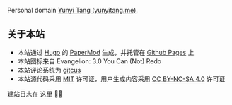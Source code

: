 
Personal domain [Yunyi Tang (yunyitang.me)](http://www.yunyitang.me/). 

## 关于本站
- 本站通过 [Hugo](https://gohugo.io/) 的 [PaperMod](https://github.com/adityatelange/hugo-PaperMod/) 生成，并托管在 [Github Pages](https://pages.cloudflare.com/) 上
- 本站图标来自 Evangelion: 3.0 You Can (Not) Redo
- 本站评论系统为 [gitcus](https://giscus.app/)
- 本站源代码采用 [MIT](https://github.com/yunyit/yunyit.github.io/blob/main/LICENSE.md) 许可证，用户生成内容采用 [CC BY-NC-SA 4.0](https://creativecommons.org/licenses/by-nc-sa/4.0/?ref=chooser-v1) 许可证

建站日志在 [这里](https://www.yunyitang.me/zh/log/) 👋🏼
